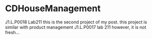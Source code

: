# CDHouseManagement
J1.L.P0018 Lab211
this is the second project of my post.
this project is similar with product management J1.L.P0017 lab 211
however, it is not fresh...
